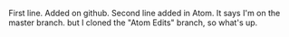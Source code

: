First line. Added on github.
Second line added in Atom. It says I'm on the master branch. but I cloned the "Atom Edits" branch, so what's up.
